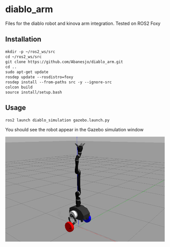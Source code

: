 # diablo_arm
Files for the diablo robot and kinova arm integration. Tested on ROS2 Foxy

## Installation
```
mkdir -p ~/ros2_ws/src
cd ~/ros2_ws/src
git clone https://github.com/Abanesjo/diablo_arm.git
cd ..
sudo apt-get update
rosdep update --rosdistro=foxy
rosdep install --from-paths src -y --ignore-src 
colcon build
source install/setup.bash
```

## Usage
```
ros2 launch diablo_simulation gazebo.launch.py
```
You should see the robot appear in the Gazebo simulation window

![diablo_arm.png](/docs/diablo_arm.png "Diablo with Arm")
